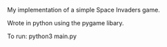 My implementation of a simple Space Invaders game.

Wrote in python using the pygame libary.

To run: python3 main.py
